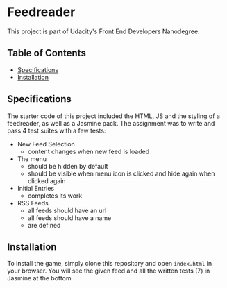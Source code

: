 # Feedreader

This project is part of Udacity's Front End Developers Nanodegree.

## Table of Contents

- [Specifications](#specifications)
- [Installation](#installation)

## Specifications

The starter code of this project included the HTML, JS and the styling of a feedreader, as well as a Jasmine pack. The assignment was to write and pass 4 test suites with a few tests:

- New Feed Selection
  - content changes when new feed is loaded
- The menu
  - should be hidden by default
  - should be visible when menu icon is clicked and hide again when clicked again
- Initial Entries
  - completes its work
- RSS Feeds
  - all feeds should have an url
  - all feeds should have a name
  - are defined

## Installation

To install the game, simply clone this repository and open `index.html` in your browser. You will see the given feed and all the written tests (7) in Jasmine at the bottom

